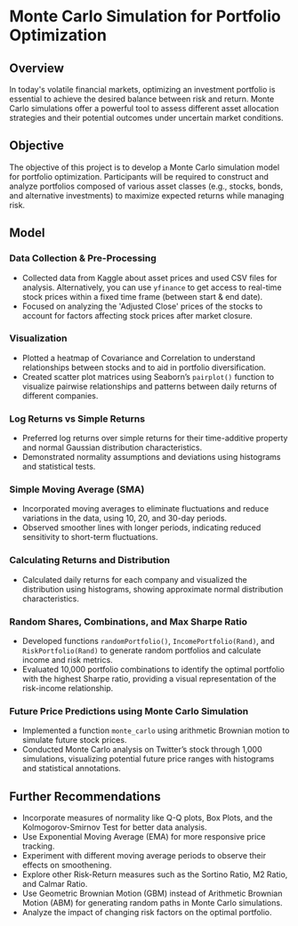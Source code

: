 # Monte Carlo Simulation for Portfolio Optimization

## Overview
In today's volatile financial markets, optimizing an investment portfolio is essential to achieve the desired balance between risk and return. Monte Carlo simulations offer a powerful tool to assess different asset allocation strategies and their potential outcomes under uncertain market conditions.

## Objective
The objective of this project is to develop a Monte Carlo simulation model for portfolio optimization. Participants will be required to construct and analyze portfolios composed of various asset classes (e.g., stocks, bonds, and alternative investments) to maximize expected returns while managing risk.

## Model
### Data Collection & Pre-Processing
- Collected data from Kaggle about asset prices and used CSV files for analysis. Alternatively, you can use `yfinance` to get access to real-time stock prices within a fixed time frame (between start & end date).
- Focused on analyzing the 'Adjusted Close' prices of the stocks to account for factors affecting stock prices after market closure.

### Visualization
- Plotted a heatmap of Covariance and Correlation to understand relationships between stocks and to aid in portfolio diversification.
- Created scatter plot matrices using Seaborn’s `pairplot()` function to visualize pairwise relationships and patterns between daily returns of different companies.

### Log Returns vs Simple Returns
- Preferred log returns over simple returns for their time-additive property and normal Gaussian distribution characteristics.
- Demonstrated normality assumptions and deviations using histograms and statistical tests.

### Simple Moving Average (SMA)
- Incorporated moving averages to eliminate fluctuations and reduce variations in the data, using 10, 20, and 30-day periods.
- Observed smoother lines with longer periods, indicating reduced sensitivity to short-term fluctuations.

### Calculating Returns and Distribution
- Calculated daily returns for each company and visualized the distribution using histograms, showing approximate normal distribution characteristics.

### Random Shares, Combinations, and Max Sharpe Ratio
- Developed functions `randomPortfolio()`, `IncomePortfolio(Rand)`, and `RiskPortfolio(Rand)` to generate random portfolios and calculate income and risk metrics.
- Evaluated 10,000 portfolio combinations to identify the optimal portfolio with the highest Sharpe ratio, providing a visual representation of the risk-income relationship.

### Future Price Predictions using Monte Carlo Simulation
- Implemented a function `monte_carlo` using arithmetic Brownian motion to simulate future stock prices.
- Conducted Monte Carlo analysis on Twitter’s stock through 1,000 simulations, visualizing potential future price ranges with histograms and statistical annotations.

## Further Recommendations
- Incorporate measures of normality like Q-Q plots, Box Plots, and the Kolmogorov-Smirnov Test for better data analysis.
- Use Exponential Moving Average (EMA) for more responsive price tracking.
- Experiment with different moving average periods to observe their effects on smoothening.
- Explore other Risk-Return measures such as the Sortino Ratio, M2 Ratio, and Calmar Ratio.
- Use Geometric Brownian Motion (GBM) instead of Arithmetic Brownian Motion (ABM) for generating random paths in Monte Carlo simulations.
- Analyze the impact of changing risk factors on the optimal portfolio.
